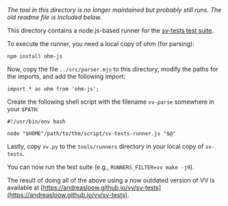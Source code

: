 _The tool in this directory is no longer maintained but probably still runs. The old readme file is included below._

This directory contains a node.js-based runner for the [sv-tests test suite](https://github.com/chipsalliance/sv-tests).

To execute the runner, you need a local copy of ohm (for parsing):

```
npm install ohm-js
```

Now, copy the file `../src/parser.mjs` to this directory, modify the paths for the imports, and add the following import:

```
import * as ohm from 'ohm-js';
```

Create the following shell script with the filename `vv-parse` somewhere in your `$PATH`:

```
#!/usr/bin/env bash

node "$HOME"/path/to/the/script/sv-tests-runner.js "$@"
```

Lastly, copy `vv.py` to the `tools/runners` directory in your local copy of `sv-tests`.

You can now run the test suite (e.g., `RUNNERS_FILTER=vv make -j9`).

The result of doing all of the above using a now outdated version of VV is available at [https://andreasloow.github.io/vv/sv-tests](https://andreasloow.github.io/vv/sv-tests).
